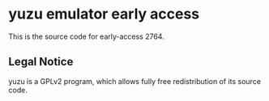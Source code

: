 yuzu emulator early access
=============

This is the source code for early-access 2764.

## Legal Notice

yuzu is a GPLv2 program, which allows fully free redistribution of its source code.